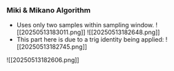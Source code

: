 ### Miki & Mikano Algorithm
- Uses only two samples within sampling window. ![[20250513183011.png]]
![[20250513182648.png]]
- This part here is due to a trig identity being applied: ![[20250513182745.png]]

![[20250513182606.png]]
